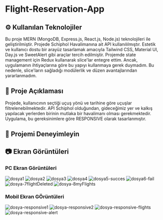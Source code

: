 # Flight-Reservation-App

## ⚙️ Kullanılan Teknolojiler
Bu proje MERN (MongoDB, Express.js, React.js, Node.js) teknolojileri ile geliştirilmiştir. 
Projede Schiphol Havalimanına ait API kullanılılmıştır.
Estetik ve kullanıcı dostu bir arayüz tasarlamak amacıyla Tailwind CSS, Material UI, Day.js ve SweetAlert gibi araçlar tercih edilmiştir.
Projemde state management için Redux kullanarak slice'lar entegre ettim. Ancak, uygulamanın ihtiyaçlarına göre bu yapıyı kullanmaya gerek duymadım. Bu nedenle, slice'ların sağladığı modülerlik ve düzen avantajlarından yararlanmadım.

## 📜 Proje Açıklaması
Projede, kullanıcının seçtiği uçuş yönü ve tarihine göre uçuşlar filtrelenebilmektedir. API Schiphol olduğundan, gideceğimiz yer ve kalkış yapılacak yerlerden birinin mutlaka bir havalimanı olması gerekmektedir. Uygulama, bu gereksinimlere göre RESPONSIVE olarak tasarlanmıştır.

## 🌟 Projemi Deneyimleyin





## 📷 Ekran Görüntüleri


 ### PC Ekran Görüntüleri
![dosya1](https://github.com/user-attachments/assets/3981fb7a-eae2-4868-9451-40b0642ee0d2)
![dosya2](https://github.com/user-attachments/assets/24de22d5-e0c0-4700-a8df-1d5351bcacdd)
![dosya3](https://github.com/user-attachments/assets/476a1f59-764f-48ef-9767-dabd85c6d56b)
![dosya4](https://github.com/user-attachments/assets/d1948e71-0872-46e7-8bdb-77d834182c2f)
![dosya5-succes](https://github.com/user-attachments/assets/a76f285d-0564-421f-9879-b4c3ef073f60)
![dosya6-fail](https://github.com/user-attachments/assets/dc17510e-fc32-491b-87f1-d2c62e8d4804)
![dosya-7flightDeleted](https://github.com/user-attachments/assets/6eabc7f5-c18a-48ca-b10c-f35555b31bc6)
![dosya-8myFlights](https://github.com/user-attachments/assets/64029688-5293-497d-8ac0-4fac8743917a)


 ### Mobil Ekran GÖrüntüleri

![dosya-responsive1](https://github.com/user-attachments/assets/4d5764ba-834d-47ca-866f-91d74ebac807)
![dosya-responsive2](https://github.com/user-attachments/assets/9e34e09a-dda7-4adc-a060-b7d92386549f)
![dosya-responsive-flights](https://github.com/user-attachments/assets/13615e7e-1d8a-4008-9482-bb884f7e4551)
![dosya-responsive-alert](https://github.com/user-attachments/assets/44daf291-a97c-494b-9a37-4abe46d5ffe9)
